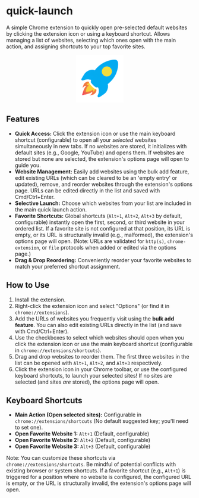 # quick-launch
A simple Chrome extension to quickly open pre-selected default websites by clicking the extension icon or using a keyboard shortcut. Allows managing a list of websites, selecting which ones open with the main action, and assigning shortcuts to your top favorite sites.

<p align="center">
  <img src="src/icons/icon128.png" alt="Quick Launch Icon">
</p>

## Features

*   **Quick Access:** Click the extension icon or use the main keyboard shortcut (configurable) to open all your *selected* websites simultaneously in new tabs. If no websites are stored, it initializes with default sites (e.g., Google, YouTube) and opens them. If websites are stored but none are selected, the extension's options page will open to guide you.
*   **Website Management:** Easily add websites using the bulk add feature, edit existing URLs (which can be cleared to be an 'empty entry' or updated), remove, and reorder websites through the extension's options page. URLs can be edited directly in the list and saved with Cmd/Ctrl+Enter.
*   **Selective Launch:** Choose which websites from your list are included in the main quick launch action.
*   **Favorite Shortcuts:** Global shortcuts (`Alt+1`, `Alt+2`, `Alt+3` by default, configurable) instantly open the first, second, or third website in your ordered list. If a favorite site is not configured at that position, its URL is empty, or its URL is structurally invalid (e.g., malformed), the extension's options page will open. (Note: URLs are validated for `http(s)`, `chrome-extension`, or `file` protocols when added or edited via the options page.)
*   **Drag & Drop Reordering:** Conveniently reorder your favorite websites to match your preferred shortcut assignment.

## How to Use

1.  Install the extension.
2.  Right-click the extension icon and select "Options" (or find it in `chrome://extensions`).
3.  Add the URLs of websites you frequently visit using the **bulk add feature**. You can also edit existing URLs directly in the list (and save with Cmd/Ctrl+Enter).
4.  Use the checkboxes to select which websites should open when you click the extension icon or use the main keyboard shortcut (configurable in `chrome://extensions/shortcuts`).
5.  Drag and drop websites to reorder them. The first three websites in the list can be opened with `Alt+1`, `Alt+2`, and `Alt+3` respectively.
6.  Click the extension icon in your Chrome toolbar, or use the configured keyboard shortcuts, to launch your selected sites! If no sites are selected (and sites *are* stored), the options page will open.

## Keyboard Shortcuts

*   **Main Action (Open selected sites):** Configurable in `chrome://extensions/shortcuts` (No default suggested key; you'll need to set one).
*   **Open Favorite Website 1:** `Alt+1` (Default, configurable)
*   **Open Favorite Website 2:** `Alt+2` (Default, configurable)
*   **Open Favorite Website 3:** `Alt+3` (Default, configurable)

Note: You can customize these shortcuts via `chrome://extensions/shortcuts`. Be mindful of potential conflicts with existing browser or system shortcuts. If a favorite shortcut (e.g., `Alt+1`) is triggered for a position where no website is configured, the configured URL is empty, or the URL is structurally invalid, the extension's options page will open.